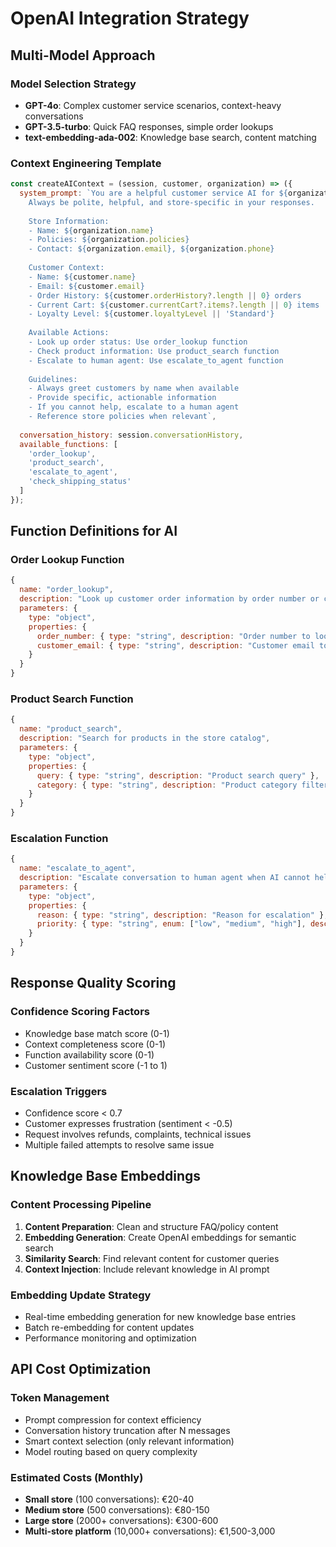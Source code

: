 # OpenAI Integration Strategy

## Multi-Model Approach

### Model Selection Strategy
- **GPT-4o**: Complex customer service scenarios, context-heavy conversations
- **GPT-3.5-turbo**: Quick FAQ responses, simple order lookups  
- **text-embedding-ada-002**: Knowledge base search, content matching

### Context Engineering Template

```javascript
const createAIContext = (session, customer, organization) => ({
  system_prompt: `You are a helpful customer service AI for ${organization.name}. 
    Always be polite, helpful, and store-specific in your responses.
    
    Store Information:
    - Name: ${organization.name}
    - Policies: ${organization.policies}
    - Contact: ${organization.email}, ${organization.phone}
    
    Customer Context:
    - Name: ${customer.name}
    - Email: ${customer.email} 
    - Order History: ${customer.orderHistory?.length || 0} orders
    - Current Cart: ${customer.currentCart?.items?.length || 0} items
    - Loyalty Level: ${customer.loyaltyLevel || 'Standard'}
    
    Available Actions:
    - Look up order status: Use order_lookup function
    - Check product information: Use product_search function  
    - Escalate to human agent: Use escalate_to_agent function
    
    Guidelines:
    - Always greet customers by name when available
    - Provide specific, actionable information
    - If you cannot help, escalate to a human agent
    - Reference store policies when relevant`,
    
  conversation_history: session.conversationHistory,
  available_functions: [
    'order_lookup', 
    'product_search', 
    'escalate_to_agent',
    'check_shipping_status'
  ]
});
```

## Function Definitions for AI

### Order Lookup Function
```javascript
{
  name: "order_lookup",
  description: "Look up customer order information by order number or customer email",
  parameters: {
    type: "object",
    properties: {
      order_number: { type: "string", description: "Order number to look up" },
      customer_email: { type: "string", description: "Customer email to find orders" }
    }
  }
}
```

### Product Search Function  
```javascript
{
  name: "product_search",
  description: "Search for products in the store catalog",
  parameters: {
    type: "object", 
    properties: {
      query: { type: "string", description: "Product search query" },
      category: { type: "string", description: "Product category filter" }
    }
  }
}
```

### Escalation Function
```javascript
{
  name: "escalate_to_agent", 
  description: "Escalate conversation to human agent when AI cannot help",
  parameters: {
    type: "object",
    properties: {
      reason: { type: "string", description: "Reason for escalation" },
      priority: { type: "string", enum: ["low", "medium", "high"], description: "Escalation priority" }
    }
  }
}
```

## Response Quality Scoring

### Confidence Scoring Factors
- Knowledge base match score (0-1)
- Context completeness score (0-1) 
- Function availability score (0-1)
- Customer sentiment score (-1 to 1)

### Escalation Triggers
- Confidence score < 0.7
- Customer expresses frustration (sentiment < -0.5)
- Request involves refunds, complaints, technical issues
- Multiple failed attempts to resolve same issue

## Knowledge Base Embeddings

### Content Processing Pipeline
1. **Content Preparation**: Clean and structure FAQ/policy content
2. **Embedding Generation**: Create OpenAI embeddings for semantic search
3. **Similarity Search**: Find relevant content for customer queries
4. **Context Injection**: Include relevant knowledge in AI prompt

### Embedding Update Strategy
- Real-time embedding generation for new knowledge base entries
- Batch re-embedding for content updates
- Performance monitoring and optimization

## API Cost Optimization

### Token Management
- Prompt compression for context efficiency
- Conversation history truncation after N messages
- Smart context selection (only relevant information)
- Model routing based on query complexity

### Estimated Costs (Monthly)
- **Small store** (100 conversations): €20-40
- **Medium store** (500 conversations): €80-150  
- **Large store** (2000+ conversations): €300-600
- **Multi-store platform** (10,000+ conversations): €1,500-3,000